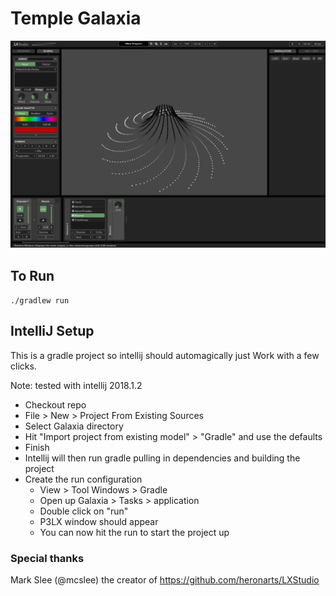 # Temple Galaxia

![Screenshot](/assets/GalaxiaScreenshot.png "Example of Galaxia in LX.")

## To Run
`./gradlew run`

## IntelliJ Setup
This is a gradle project so intellij should automagically just Work with a few clicks.

Note: tested with intellij 2018.1.2

- Checkout repo
- File > New > Project From Existing Sources
- Select Galaxia directory
- Hit "Import project from existing model" > "Gradle" and use the defaults
- Finish
- Intellij will then run gradle pulling in dependencies and building the project
- Create the run configuration
  - View > Tool Windows > Gradle
  - Open up Galaxia > Tasks > application
  - Double click on "run"
  - P3LX window should appear
  - You can now hit the run to start the project up

### Special thanks
Mark Slee (@mcslee) the creator of https://github.com/heronarts/LXStudio

